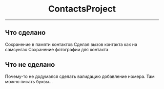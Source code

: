 <h1 align="center">СontactsProject</h1>

---

## Что сделано
Сохранение в памяти контактов
Сделал вызов контакта как на самсунгах
Сохранение фотографии для контакта

## Что не сделано
Почему-то не додумался сделать валидацию добавление номера. Там можно писать буквы...
